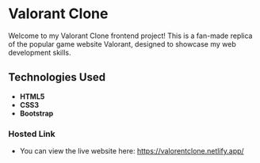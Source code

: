 # Valorant Clone
 Welcome to my Valorant Clone frontend project! This is a fan-made replica of the popular game website Valorant, designed to showcase my web development skills.
 
## Technologies Used

- **HTML5**
- **CSS3**
- **Bootstrap**

### Hosted Link
- You can view the live website here: https://valorentclone.netlify.app/

